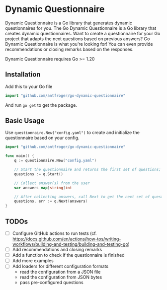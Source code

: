 # Dynamic Questionnaire

Dynamic Questionnaire is a Go library that generates dynamic questionnaires for you.
The Go Dynamic Questionnaire is a Go library that creates dynamic questionnaires. Want to create a questionnaire for your
Go project that adapts the next questions based on previous answers? Go Dynamic Questionnaire is what you're looking for!
You can even provide recommendations or closing remarks based on the responses.

Dynamic Questionnaire requires Go >= 1.20

## Installation

Add this to your Go file

```go
import "github.com/antfroger/go-dynamic-questionnaire"
```

And run `go get` to get the package.

## Basic Usage

Use `questionnaire.New("config.yaml")` to create and initialize the questionnaire based on your config.

```go
import "github.com/antfroger/go-dynamic-questionnaire"

func main() {
    q := questionnaire.New("config.yaml")

    // Start the questionnaire and returns the first set of questions; the one(s) without conditions
    questions := q.Start()

    // Collect answer(s) from the user
    var answers map[string]int

    // After collecting answers, call Next to get the next set of questions based on the answers
    questions, err := q.Next(answers)
}
```

## TODOs

- [ ] Configure GitHub actions to run tests (cf. https://docs.github.com/en/actions/how-tos/writing-workflows/building-and-testing/building-and-testing-go)
- [ ] Add recommendations and closing remarks
- [ ] Add a function to check if the questionnaire is finished
- [ ] Add more examples
- [ ] Add loaders for different configuration formats
  - read the configuration from a JSON file
  - read the configuration from JSON bytes
  - pass pre-configured questions
